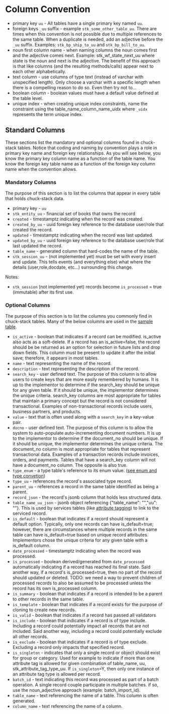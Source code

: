 # Column Convention

- primary key `uu` - All tables have a single primary key named `uu`. 
- foreign keys `_uu` suffix - example `stk_some_other_table_uu`. There are times when this convention is not possible due to multiple references to the same table. When a duplicate is needed, add an adjective before the `_uu` suffix. Examples: `stk_bp_ship_to_uu` and `stk_bp_bill_to_uu`.
- noun first column name - when naming columns the noun comes first and the adjective comes next. Example: stk_wf_state_next_uu where state is the noun and next is the adjective. The benefit of this approach is that like columns (and the resulting methods/calls) appear next to each other alphabetically. 
- text column - use columns of type text (instead of varchar with unspecified length). Only choose a varchar with a specific length when there is a compelling reason to do so. Even then try not to...
- boolean column - boolean values must have a default value defined at the table level.
- unique index - when creating unique index constraints, name the constraint using the table_name_column_name_uidx where `_uidx` represents the term unique index.

## Standard Columns
These sections list the mandatory and optional columns found in chuck-stack tables. Notice that coding and naming by convention plays a role in primary key name and foreign key relationships. As you will see below, you know the primary key column name as a function of the table name. You know the foreign key table name as a function of the foreign key column name when the convention allows.

### Mandatory Columns

The purpose of this section is to list the columns that appear in every table that holds chuck-stack data.

- primary key - `uu`
- `stk_entity_uu` - financial set of books that owns the record
- `created` - timestamptz indicating when the record was created.
- `created_by_uu` - uuid foreign key reference to the database user/role that created the record.
- `updated` - timestamptz indicating when the record was last updated.
- `updated_by_uu` - uuid foreign key reference to the database user/role that last updated the record.
- `table_name` - generated column that hard-codes the name of the table.
- `stk_session_uu` - (not implemented yet) must be set with every insert and update. This tells events (and everything else) what where the details (user,role,docdate, etc...) surrounding this change.

Notes:

- `stk_session` (not implemented yet) records become `is_processed` = true (immutable) after its first use.

### Optional Columns

The purpose of this section is to list the columns you commonly find in chuck-stack tables. Many of the below columns are used in the [sample table](./sample-table-convention.md).

- `is_active` - boolean that indicates if a record can be modified. is_active also acts as a soft-delete. If a record has an is_active=false, the record should be be returned as an option for selection in future lists and drop down fields. This column must be present to update it after the initial save; therefore, it appears in most tables.
- `name` - text representing the name of the record.
- `description` - text representing the description of the record.
- `search_key` - user defined text. The purpose of this column is to allow users to create keys that are more easily remembered by humans. It is up to the implementor to determine if the search_key should be unique for any given table. If it should be unique, the implementor determines the unique criteria. search_key columns are most appropriate for tables that maintain a primary concept but the record is not considered transactional. Examples of non-transactional records include users, business partners, and products.
- `value` - text that is often used along with a `search_key` in a key-value pair.
- `docno` - user defined text. The purpose of this column is to allow the system to auto-populate auto-incrementing document numbers. It is up to the implementor to determine if the document_no should be unique. If it should be unique, the implementor determines the unique criteria. The document_no column is most appropriate for tables that represent transactional data. Examples of a transaction records include invoices, orders, and payments. Tables that have a search_key column will not have a document_no column. The opposite is also true. <!-- TODO: define and link implementor -->
- `type_enum` - a type table's reference to its enum value. ([see enum and type convetion](./enum-type-convention.md))
- `type_uu` - references the record's associated type record.
- `parent_uu` - references a record in the same table identified as being a parent.
- `record_json` - the record's jsonb column that holds less structured data.
- `table_name_uu_json` - jsonb object referencing {"table_name": "","uu": ""}. This is used by services tables (like [attribute tagging](./attribute-tag.md)) to link to the serviced record.
- `is_default` - boolean that indicates if a record should represent a default option. Typically, only one records can have is_default=true; however, there are circumstances where multiple records in the same table can have is_default=true based on unique record attributes. Implementors chose the unique criteria for any given table with a is_default column.
- `date_processed` - timestamptz indicating when the record was processed.
- `is_processed` - boolean derived/generated from `date_processed` automatically indicating if a record has reached its final state. Said another way, if a record's is_processed=true, then no part of the record should updated or deleted. TODO: we need a way to prevent children of processed records to also be assumed to be processed unless the record has its own is_processed column. 
- `is_summary` - boolean that indicates if a record is intended to be a parent to other records in the same table.
- `is_template` - boolean that indicates if a record exists for the purpose of cloning to create new records.
- `is_valid` - boolean that indicates if a record has passed all validators <!-- TODO: define workflow validator - type of event workflow -->
- `is_include` - boolean that indicates if a record is of type include. Including a record could potentially impact all records that are not included. Said another way, including a record could potentially exclude all other records.
- `is_exclude` - boolean that indicates if a record is of type exclude. Excluding a record only impacts that specified record.
- `is_singleton` - indicates that only a single record or object should exist for group or category. Used for example to indicate if more than one attribute tag is allowed for given combination of table_name, uu, stk_attribute_tag_type_uu. If `is_singleton`=Y, then only one instance of an attribute tag type is allowed per record.
- `batch_id` - text indicating this record was processed as part of a batch operation. A single record couple participate in multiple batches. if so, use the noun_adjective approach (example: batch_import_id).
- `table_name` - text referencing the name of a table. This column is often generated.
- `column_name` - text referencing the name of a column.
